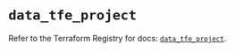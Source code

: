 # `data_tfe_project`

Refer to the Terraform Registry for docs: [`data_tfe_project`](https://registry.terraform.io/providers/hashicorp/tfe/0.56.0/docs/data-sources/project).
